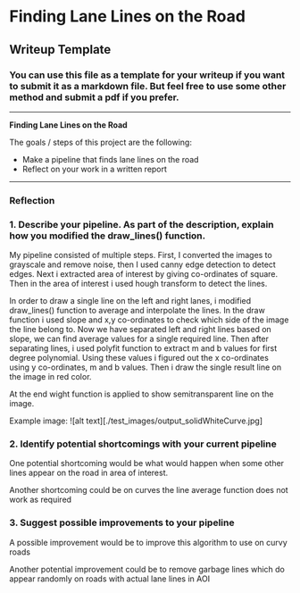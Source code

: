 # **Finding Lane Lines on the Road** 

## Writeup Template

### You can use this file as a template for your writeup if you want to submit it as a markdown file. But feel free to use some other method and submit a pdf if you prefer.

---

**Finding Lane Lines on the Road**

The goals / steps of this project are the following:
* Make a pipeline that finds lane lines on the road
* Reflect on your work in a written report


[//]: # (Image References)

[image1]: ./examples/grayscale.jpg "Grayscale"

---

### Reflection

### 1. Describe your pipeline. As part of the description, explain how you modified the draw_lines() function.

My pipeline consisted of multiple steps. First, I converted the images to grayscale and remove noise, then I used canny edge detection to detect edges. 
Next i extracted area of interest by giving co-ordinates of square. Then in the area of interest i used hough transform to detect the lines.

In order to draw a single line on the left and right lanes, i modified draw_lines() function to average and interpolate the lines. In the draw function i used slope and x,y co-ordinates to check which side of the image the line belong to. Now we have separated left and right lines based on slope, we can find average values for a single required line. Then after separating lines, i used polyfit function to extract m and b values for first degree polynomial. Using these values i figured out the x co-ordinates using y co-ordinates, m and b values. Then i draw the single result line on the image in red color. 

At the end wight function is applied to show semitransparent line on the image.

Example image:
![alt text][./test_images/output_solidWhiteCurve.jpg]


### 2. Identify potential shortcomings with your current pipeline


One potential shortcoming would be what would happen when some other lines appear on the road in area of interest.

Another shortcoming could be on curves the line average function does not work as required


### 3. Suggest possible improvements to your pipeline

A possible improvement would be to improve this algorithm to use on curvy roads

Another potential improvement could be to remove garbage lines which do appear randomly on roads with actual lane lines in AOI
